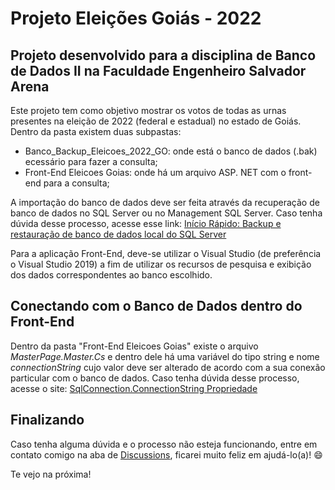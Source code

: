 # Projeto Eleições Goiás - 2022
## Projeto desenvolvido para a disciplina de Banco de Dados II na Faculdade Engenheiro Salvador Arena

Este projeto tem como objetivo mostrar os votos de todas as urnas presentes na eleição de 2022 (federal e estadual) no estado de Goiás.
Dentro da pasta existem duas subpastas:

 - Banco_Backup_Eleicoes_2022_GO: onde está o banco de dados (.bak) ecessário para fazer a consulta;
 - Front-End Eleicoes Goias: onde há um arquivo ASP. NET com o front-end para a consulta;

A importação do banco de dados deve ser feita através da recuperação de banco de dados no SQL Server ou no Management SQL Server. Caso tenha dúvida desse processo, acesse esse link:  [Início Rápido: Backup e restauração de banco de dados local do SQL Server](https://learn.microsoft.com/pt-br/sql/relational-databases/backup-restore/quickstart-backup-restore-database?view=sql-server-ver16)


Para a aplicação Front-End, deve-se utilizar o Visual Studio (de preferência o Visual Studio 2019) a fim de utilizar os recursos de pesquisa e exibição dos dados correspondentes ao banco escolhido.

## Conectando com o Banco de Dados dentro do Front-End

Dentro da pasta "Front-End Eleicoes Goias" existe o arquivo *MasterPage.Master.Cs* e dentro dele há uma variável do tipo string e nome *connectionString* cujo valor deve ser alterado de acordo com a sua conexão particular com o banco de dados. Caso tenha dúvida desse processo, acesse o site: [SqlConnection.ConnectionString Propriedade](https://learn.microsoft.com/pt-br/dotnet/api/system.data.sqlclient.sqlconnection.connectionstring?view=dotnet-plat-ext-7.0)

## Finalizando

Caso tenha alguma dúvida e o processo não esteja funcionando, entre em contato comigo na aba de [Discussions](https://github.com/guigarciag/eleicoes-goias-2022/discussions), ficarei muito feliz em ajudá-lo(a)! 😄

Te vejo na próxima!
